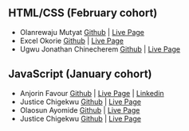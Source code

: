## HTML/CSS (February cohort)

* Olanrewaju Mutyat [Github](https://github.com/Olanrewajumutiat52230) | [Live Page](https://Olanrewajumutiat52230.github.io/)
* Excel Okorie [Github](https://github.com/Excel-developer) | [Live Page](https://excel-developer.github.io/my-portfolio/)
* Ugwu Jonathan Chinecherem [Github](https://github.com/jonathan-chinecherem) | [Live Page](https://jonathan-chinecherem.github.io/my-portfolio/)

## JavaScript (January cohort)

* Anjorin Favour [Github](https://github.com/anjorin001) | [Live Page](https://github.com/anjorin001/TODO-LIST) | [Linkedin](http://www.linkedin.com/in/anjorin-favour-195548346)
* Justice Chigekwu [Github](https://github.com/cj63s)  | [Live Page](https://cj63s.github.io/quiz/)
* Olaosun Ayomide [Github](https://github.com/akoko3) | [Live Page](https://github.com/akoko3/travel-guide.git)
* Justice Chigekwu [Github](https://github.com/cj63s)  | [Live Page](https://auzytricks.github.io/coolcalculator/)
  

